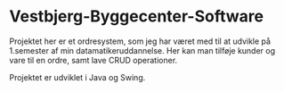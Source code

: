 # Vestbjerg-Byggecenter-Software

Projektet her er et ordresystem, som jeg har været med til at udvikle på 1.semester af min datamatikeruddannelse.
Her kan man tilføje kunder og vare til en ordre, samt lave CRUD operationer.

Projektet er udviklet i Java og Swing.
